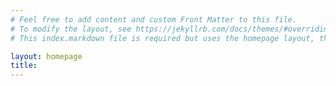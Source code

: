 ```yaml
---
# Feel free to add content and custom Front Matter to this file.
# To modify the layout, see https://jekyllrb.com/docs/themes/#overriding-theme-defaults
# This index.markdown file is required but uses the homepage layout, therefore the content is empty.

layout: homepage
title:
---
```

